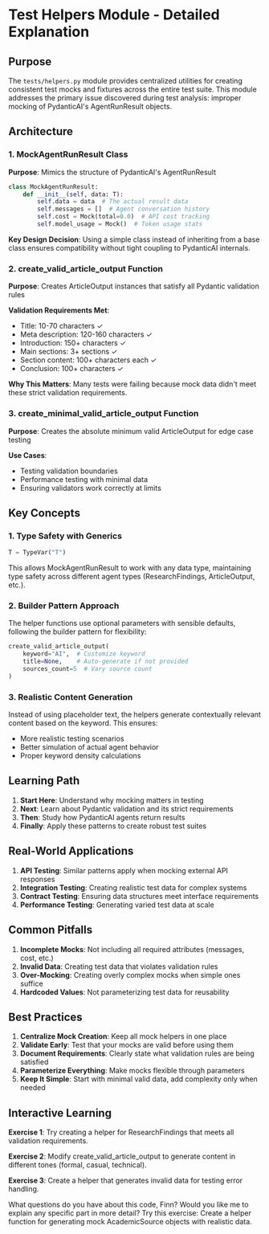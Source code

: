 # Test Helpers Module - Detailed Explanation

## Purpose
The `tests/helpers.py` module provides centralized utilities for creating consistent test mocks and fixtures across the entire test suite. This module addresses the primary issue discovered during test analysis: improper mocking of PydanticAI's AgentRunResult objects.

## Architecture

### 1. MockAgentRunResult Class
**Purpose**: Mimics the structure of PydanticAI's AgentRunResult
```python
class MockAgentRunResult:
    def __init__(self, data: T):
        self.data = data  # The actual result data
        self.messages = []  # Agent conversation history
        self.cost = Mock(total=0.0)  # API cost tracking
        self.model_usage = Mock()  # Token usage stats
```

**Key Design Decision**: Using a simple class instead of inheriting from a base class ensures compatibility without tight coupling to PydanticAI internals.

### 2. create_valid_article_output Function
**Purpose**: Creates ArticleOutput instances that satisfy all Pydantic validation rules

**Validation Requirements Met**:
- Title: 10-70 characters ✓
- Meta description: 120-160 characters ✓
- Introduction: 150+ characters ✓
- Main sections: 3+ sections ✓
- Section content: 100+ characters each ✓
- Conclusion: 100+ characters ✓

**Why This Matters**: Many tests were failing because mock data didn't meet these strict validation requirements.

### 3. create_minimal_valid_article_output Function
**Purpose**: Creates the absolute minimum valid ArticleOutput for edge case testing

**Use Cases**:
- Testing validation boundaries
- Performance testing with minimal data
- Ensuring validators work correctly at limits

## Key Concepts

### 1. Type Safety with Generics
```python
T = TypeVar("T")
```
This allows MockAgentRunResult to work with any data type, maintaining type safety across different agent types (ResearchFindings, ArticleOutput, etc.).

### 2. Builder Pattern Approach
The helper functions use optional parameters with sensible defaults, following the builder pattern for flexibility:
```python
create_valid_article_output(
    keyword="AI",  # Customize keyword
    title=None,    # Auto-generate if not provided
    sources_count=5  # Vary source count
)
```

### 3. Realistic Content Generation
Instead of using placeholder text, the helpers generate contextually relevant content based on the keyword. This ensures:
- More realistic testing scenarios
- Better simulation of actual agent behavior
- Proper keyword density calculations

## Learning Path

1. **Start Here**: Understand why mocking matters in testing
2. **Next**: Learn about Pydantic validation and its strict requirements
3. **Then**: Study how PydanticAI agents return results
4. **Finally**: Apply these patterns to create robust test suites

## Real-World Applications

1. **API Testing**: Similar patterns apply when mocking external API responses
2. **Integration Testing**: Creating realistic test data for complex systems
3. **Contract Testing**: Ensuring data structures meet interface requirements
4. **Performance Testing**: Generating varied test data at scale

## Common Pitfalls

1. **Incomplete Mocks**: Not including all required attributes (messages, cost, etc.)
2. **Invalid Data**: Creating test data that violates validation rules
3. **Over-Mocking**: Creating overly complex mocks when simple ones suffice
4. **Hardcoded Values**: Not parameterizing test data for reusability

## Best Practices

1. **Centralize Mock Creation**: Keep all mock helpers in one place
2. **Validate Early**: Test that your mocks are valid before using them
3. **Document Requirements**: Clearly state what validation rules are being satisfied
4. **Parameterize Everything**: Make mocks flexible through parameters
5. **Keep It Simple**: Start with minimal valid data, add complexity only when needed

## Interactive Learning

**Exercise 1**: Try creating a helper for ResearchFindings that meets all validation requirements.

**Exercise 2**: Modify create_valid_article_output to generate content in different tones (formal, casual, technical).

**Exercise 3**: Create a helper that generates invalid data for testing error handling.

What questions do you have about this code, Finn?
Would you like me to explain any specific part in more detail?
Try this exercise: Create a helper function for generating mock AcademicSource objects with realistic data.
